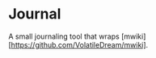 Journal
=======

A small journaling tool that wraps [mwiki][https://github.com/VolatileDream/mwiki].
